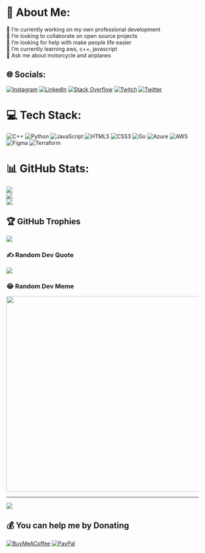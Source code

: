 # 💫 About Me:
🔭 I’m currently working on my own professional development<br>👯 I’m looking to collaborate on open source projects<br>🤝 I’m looking for help with make people life easier<br>🌱 I’m currently learning aws, c++, javascript<br>💬 Ask me about motorcycle and airplanes


## 🌐 Socials:
[![Instagram](https://img.shields.io/badge/Instagram-%23E4405F.svg?logo=Instagram&logoColor=white)](https://instagram.com/azgcloudev) [![LinkedIn](https://img.shields.io/badge/LinkedIn-%230077B5.svg?logo=linkedin&logoColor=white)](https://linkedin.com/in/azgcloudev) [![Stack Overflow](https://img.shields.io/badge/-Stackoverflow-FE7A16?logo=stack-overflow&logoColor=white)](https://stackoverflow.com/users/14862213) [![Twitch](https://img.shields.io/badge/Twitch-%239146FF.svg?logo=Twitch&logoColor=white)](https://twitch.tv/aldairzamoracom) [![Twitter](https://img.shields.io/badge/Twitter-%231DA1F2.svg?logo=Twitter&logoColor=white)](https://twitter.com/azgcloudev) 

# 💻 Tech Stack:
![C++](https://img.shields.io/badge/c++-%2300599C.svg?style=for-the-badge&logo=c%2B%2B&logoColor=white) ![Python](https://img.shields.io/badge/python-3670A0?style=for-the-badge&logo=python&logoColor=ffdd54) ![JavaScript](https://img.shields.io/badge/javascript-%23323330.svg?style=for-the-badge&logo=javascript&logoColor=%23F7DF1E) ![HTML5](https://img.shields.io/badge/html5-%23E34F26.svg?style=for-the-badge&logo=html5&logoColor=white) ![CSS3](https://img.shields.io/badge/css3-%231572B6.svg?style=for-the-badge&logo=css3&logoColor=white) ![Go](https://img.shields.io/badge/go-%2300ADD8.svg?style=for-the-badge&logo=go&logoColor=white) ![Azure](https://img.shields.io/badge/azure-%230072C6.svg?style=for-the-badge&logo=azure-devops&logoColor=white) ![AWS](https://img.shields.io/badge/AWS-%23FF9900.svg?style=for-the-badge&logo=amazon-aws&logoColor=white) 	![Figma](https://img.shields.io/badge/figma-%23F24E1E.svg?style=for-the-badge&logo=figma&logoColor=white) ![Terraform](https://img.shields.io/badge/terraform-%235835CC.svg?style=for-the-badge&logo=terraform&logoColor=white)
# 📊 GitHub Stats:
![](https://github-readme-stats.vercel.app/api?username=azgcloudev&theme=gruvbox&hide_border=true&include_all_commits=true&count_private=true)<br/>
![](https://github-readme-streak-stats.herokuapp.com/?user=azgcloudev&theme=gruvbox&hide_border=true)<br/>
![](https://github-readme-stats.vercel.app/api/top-langs/?username=azgcloudev&theme=gruvbox&hide_border=true&include_all_commits=true&count_private=true&layout=compact)

## 🏆 GitHub Trophies
![](https://github-profile-trophy.vercel.app/?username=azgcloudev&theme=gruvbox&no-frame=false&no-bg=false&margin-w=4)

### ✍️ Random Dev Quote
![](https://quotes-github-readme.vercel.app/api?type=vetical&theme=gruvbox)

### 😂 Random Dev Meme
<img src="https://random-memer.herokuapp.com/" width="512px"/>

---
[![](https://visitcount.itsvg.in/api?id=azgcloudev&icon=3&color=1)](https://visitcount.itsvg.in)

  ## 💰 You can help me by Donating
  [![BuyMeACoffee](https://img.shields.io/badge/Buy%20Me%20a%20Coffee-ffdd00?style=for-the-badge&logo=buy-me-a-coffee&logoColor=black)](https://buymeacoffee.com/https://www.buymeacoffee.com/azgcloudev) [![PayPal](https://img.shields.io/badge/PayPal-00457C?style=for-the-badge&logo=paypal&logoColor=white)](https://paypal.me/https://www.paypal.com/paypalme/azgcloudev?v=1&utm_source=unp&utm_medium=email&utm_campaign=RT000269&utm_unptid=5f757a6a-fb2f-11ec-a406-40a6b72902e0&ppid=RT000269&cnac=CR&rsta=en_US%28en-CR%29&cust=AFQPD4KERR6TY&unptid=5f757a6a-fb2f-11ec-a406-40a6b72902e0&calc=f545510134580&unp_tpcid=ppme-social-user-profile-created&page=main%3Aemail%3ART000269&pgrp=main%3Aemail&e=cl&mchn=em&s=ci&mail=sys&appVersion=1.99.0&xt=104038) 

  <!-- Proudly created with GPRM ( https://gprm.itsvg.in ) -->
  